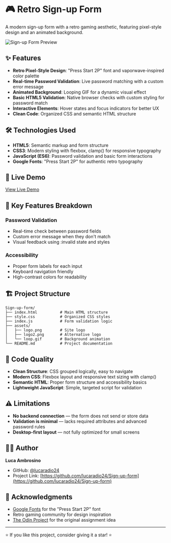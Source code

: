 # 🎮 Retro Sign-up Form

A modern sign-up form with a retro gaming aesthetic, featuring pixel-style design and an animated background.

![Sign-up Form Preview](Assets/preview.gif)

## ✨ Features

- **Retro Pixel-Style Design**: "Press Start 2P" font and vaporwave-inspired color palette
- **Real-time Password Validation**: Live password matching with a custom error message
- **Animated Background**: Looping GIF for a dynamic visual effect
- **Basic HTML5 Validation**: Native browser checks with custom styling for password match
- **Interactive Elements**: Hover states and focus indicators for better UX
- **Clean Code**: Organized CSS and semantic HTML structure

## 🛠️ Technologies Used

- **HTML5**: Semantic markup and form structure
- **CSS3**: Modern styling with flexbox, clamp() for responsive typography
- **JavaScript (ES6)**: Password validation and basic form interactions
- **Google Fonts**: "Press Start 2P" for authentic retro typography

## 🚀 Live Demo

[View Live Demo](https://lucaradio24.github.io/Sign-up-form/)

## 🎯 Key Features Breakdown

### Password Validation
- Real-time check between password fields
- Custom error message when they don't match
- Visual feedback using :invalid state and styles

### Accessibility
- Proper form labels for each input
- Keyboard navigation friendly
- High-contrast colors for readability

## 🏗️ Project Structure

```
Sign-up-form/
├── index.html          # Main HTML structure
├── style.css           # Organized CSS styles
├── index.js            # Form validation logic
├── assets/
│   ├── logo.png        # Site logo
│   ├── logo2.png       # Alternative logo
│   └── loop.gif        # Background animation
└── README.md           # Project documentation
```

## 📝 Code Quality

- **Clean Structure**: CSS grouped logically, easy to navigate
- **Modern CSS**: Flexbox layout and responsive text sizing with clamp()
- **Semantic HTML**: Proper form structure and accessibility basics
- **Lightweight JavaScript**: Simple, targeted script for validation

## ⚠️ Limitations

- **No backend connection** — the form does not send or store data
- **Validation is minimal** — lacks required attributes and advanced password rules
- **Desktop-first layout** — not fully optimized for small screens

## 👨‍💻 Author

**Luca Ambrosino**

- GitHub: [@lucaradio24](https://github.com/lucaradio24)
- Project Link: [https://github.com/lucaradio24/Sign-up-form](https://github.com/lucaradio24/Sign-up-form)

## 🙏 Acknowledgments

- [Google Fonts](https://fonts.google.com/) for the "Press Start 2P" font
- Retro gaming community for design inspiration
- [The Odin Project](https://www.theodinproject.com/) for the original assignment idea

---

⭐ If you like this project, consider giving it a star! ⭐
